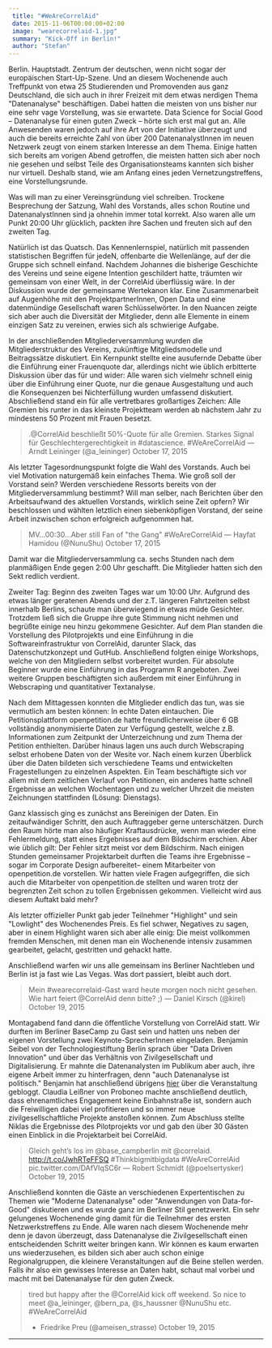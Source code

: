 ```yaml
---
 title: "#WeAreCorrelAid"
 date: 2015-11-06T00:00:00+02:00
 image: "wearecorrelaid-1.jpg"
 summary: "Kick-Off in Berlin!"
 author: "Stefan"
---
```



Berlin. Hauptstadt. Zentrum der deutschen, wenn nicht sogar der
europäischen Start-Up-Szene. Und an diesem Wochenende auch Treffpunkt
von etwa 25 Studierenden und Promovenden aus ganz Deutschland, die sich
auch in ihrer Freizeit mit dem etwas nerdigen Thema "Datenanalyse"
beschäftigen. Dabei hatten die meisten von uns bisher nur eine sehr vage
Vorstellung, was sie erwartete. Data Science for Social Good –
Datenanalyse für einen guten Zweck – hörte sich erst mal gut an. Alle
Anwesenden waren jedoch auf ihre Art von der Initiative überzeugt und
auch die bereits erreichte Zahl von über 200 DatenanalystInnen im neuen
Netzwerk zeugt von einem starken Interesse an dem Thema. Einige hatten
sich bereits am vorigen Abend getroffen, die meisten hatten sich aber
noch nie gesehen und selbst Teile des Organisationsteams kannten sich
bisher nur virtuell. Deshalb stand, wie am Anfang eines jeden
Vernetzungstreffens, eine Vorstellungsrunde.

Was will man zu einer Vereinsgründung viel schreiben. Trockene
Besprechung der Satzung, Wahl des Vorstands, alles schon Routine und
DatenanalystInnen sind ja ohnehin immer total korrekt. Also waren alle
um Punkt 20:00 Uhr glücklich, packten ihre Sachen und freuten sich auf
den zweiten Tag.

Natürlich ist das Quatsch. Das Kennenlernspiel, natürlich mit passenden
statistischen Begriffen für jedeN, offenbarte die Wellenlänge, auf der
die Gruppe sich schnell einfand. Nachdem Johannes die bisherige
Geschichte des Vereins und seine eigene Intention geschildert hatte,
träumten wir gemeinsam von einer Welt, in der CorrelAid überflüssig
wäre. In der Diskussion wurde der gemeinsame Wertekanon klar. Eine
Zusammenarbeit auf Augenhöhe mit den ProjektpartnerInnen, Open Data und
eine datenmündige Gesellschaft waren Schlüsselwörter. In den Nuancen
zeigte sich aber auch die Diversität der Mitglieder, denn alle Elemente
in einem einzigen Satz zu vereinen, erwies sich als schwierige Aufgabe.

In der anschließenden Mitgliederversammlung wurden die
Mitgliederstruktur des Vereins, zukünftige Mitgliedsmodelle und
Beitragssätze diskutiert. Ein Kernpunkt stellte eine ausufernde Debatte
über die Einführung einer Frauenquote dar, allerdings nicht wie üblich
erbitterte Diskussion über das für und wider: Alle waren sich vielmehr
schnell einig über die Einführung einer Quote, nur die genaue
Ausgestaltung und auch die Konsequenzen bei Nichterfüllung wurden
umfassend diskutiert. Abschließend stand ein für alle vertretbares
großartiges Zeichen: Alle Gremien bis runter in das kleinste Projektteam
werden ab nächstem Jahr zu mindestens 50 Prozent mit Frauen besetzt.

> .@CorrelAid beschließt 50%-Quote für alle Gremien. Starkes Signal für
> Geschlechtergerechtigkeit in \#datascience. \#WeAreCorrelAid — Arndt
> Leininger (@a\_leininger) October 17, 2015

Als letzter Tagesordnungspunkt folgte die Wahl des Vorstands. Auch bei
viel Motivation naturgemäß kein einfaches Thema. Wie groß soll der
Vorstand sein? Werden verschiedene Ressorts bereits von der
Mitgliederversammlung bestimmt? Will man selber, nach Berichten über den
Arbeitsaufwand des aktuellen Vorstands, wirklich seine Zeit opfern? Wir
beschlossen und wählten letztlich einen siebenköpfigen Vorstand, der
seine Arbeit inzwischen schon erfolgreich aufgenommen hat.

> MV…00:30…Aber still Fan of "the Gang" \#WeAreCorrelAid — Hayfat
> Hamidou (@NunuShu) October 17, 2015

Damit war die Mitgliederversammlung ca. sechs Stunden nach dem
planmäßigen Ende gegen 2:00 Uhr geschafft. Die Mitglieder hatten sich
den Sekt redlich verdient.

Zweiter Tag: Beginn des zweiten Tages war um 10:00 Uhr. Aufgrund des
etwas länger geratenen Abends und der z.T. längeren Fahrtzeiten selbst
innerhalb Berlins, schaute man überwiegend in etwas müde Gesichter.
Trotzdem ließ sich die Gruppe ihre gute Stimmung nicht nehmen und
begrüßte einige neu hinzu gekommene Gesichter. Auf dem Plan standen die
Vorstellung des Pilotprojekts und eine Einführung in die
Softwareinfrastruktur von CorrelAid, darunter Slack, das
Datenschutzkonzept und GutHub. Anschließend folgten einige Workshops,
welche von den Mitgliedern selbst vorbereitet wurden. Für absolute
Beginner wurde eine Einführung in das Programm R angeboten. Zwei weitere
Gruppen beschäftigten sich außerdem mit einer Einführung in Webscraping
und quantitativer Textanalyse.

Nach dem Mittagessen konnten die Mitglieder endlich das tun, was sie
vermutlich am besten können: In echte Daten eintauchen. Die
Petitionsplattform openpetition.de hatte freundlicherweise über 6 GB
vollständig anonymisierte Daten zur Verfügung gestellt, welche z.B.
Informationen zum Zeitpunkt der Unterzeichnung und zum Thema der
Petition enthielten. Darüber hinaus lagen uns auch durch Webscraping
selbst erhobene Daten von der Wesite vor. Nach einem kurzen Überblick
über die Daten bildeten sich verschiedene Teams und entwickelten
Fragestellungen zu einzelnen Aspekten. Ein Team beschäftigte sich vor
allem mit dem zeitlichen Verlauf von Petitionen, ein anderes hatte
schnell Ergebnisse an welchen Wochentagen und zu welcher Uhrzeit die
meisten Zeichnungen stattfinden (Lösung: Dienstags).

Ganz klassisch ging es zunächst ans Bereinigen der Daten. Ein
zeitaufwändiger Schritt, den auch Auftraggeber gerne unterschätzen.
Durch den Raum hörte man also häufiger Kraftausdrücke, wenn man wieder
eine Fehlermeldung, statt eines Ergebnisses auf dem Bildschirm erschien.
Aber wie üblich gilt: Der Fehler sitzt meist vor dem Bildschirm. Nach
einigen Stunden gemeinsamer Projektarbeit durften die Teams ihre
Ergebnisse – sogar im Corporate Design aufbereitet– einem Mitarbeiter
von openpetition.de vorstellen. Wir hatten viele Fragen aufgegriffen,
die sich auch die Mitarbeiter von openpetition.de stellten und waren
trotz der begrenzten Zeit schon zu tollen Ergebnissen gekommen.
Vielleicht wird aus diesem Auftakt bald mehr?

Als letzter offizieller Punkt gab jeder Teilnehmer "Highlight" und sein
"Lowlight" des Wochenendes Preis. Es fiel schwer, Negatives zu sagen,
aber in einem Highlight waren sich aber alle einig: Die meist vollkommen
fremden Menschen, mit denen man ein Wochenende intensiv zusammen
gearbeitet, gelacht, gestritten und gehackt hatte.

Anschließend warfen wir uns alle gemeinsam ins Berliner Nachtleben und
Berlin ist ja fast wie Las Vegas. Was dort passiert, bleibt auch dort.

> Mein \#wearecorrelaid-Gast ward heute morgen noch nicht gesehen. Wie
> hart feiert @CorrelAid denn bitte? ;) — Daniel Kirsch (@kirel) October
> 19, 2015

Montagabend fand dann die öffentliche Vorstellung von CorrelAid statt.
Wir durften im Berliner BaseCamp zu Gast sein und hatten uns neben der
eigenen Vorstellung zwei Keynote-SprecherInnen eingeladen. Benjamin
Seibel von der Technologiestiftung Berlin sprach über "Data Driven
Innovation" und über das Verhältnis von Zivilgesellschaft und
Digitalisierung. Er mahnte die Datenanalysten im Publikum aber auch,
ihre eigene Arbeit immer zu hinterfragen, denn "auch Datenanalyse ist
politisch." Benjamin hat anschließend übrigens
[hier](https://www.technologiestiftung-berlin.de/de/aktuelles/blog/data/datenanalyse-fuer-einen-guten-zweck/)
über die Veranstaltung gebloggt. Claudia Leißner von Proboneo machte
anschließend deutlich, dass ehrenamtliches Engagement keine
Einbahnstraße ist, sondern auch die Freiwilligen dabei viel profitieren
und so immer neue zivilgesellschaftliche Projekte anstoßen können. Zum
Abschluss stellte Niklas die Ergebnisse des Pilotprojekts vor und gab
den über 30 Gästen einen Einblick in die Projektarbeit bei CorrelAid.

> Gleich geht’s los im @base\_campberlin mit @correlaid.
> http://t.co/JwhRTeFFSQ \#Thinkbigmitbigdata \#WeAreCorrelAid
> pic.twitter.com/DAfVIqSC6r — Robert Schmidt (@poelsertysker) October
> 19, 2015

Anschließend konnten die Gäste an verschiedenen Expertentischen zu
Themen wie "Moderne Datenanalyse" oder "Anwendungen von Data-for-Good"
diskutieren und es wurde ganz im Berliner Stil genetzwerkt. Ein sehr
gelungenes Wochenende ging damit für die Teilnehmer des ersten
Netzwerkstreffens zu Ende. Alle waren nach diesem Wochenende mehr denn
je davon überzeugt, dass Datenanalyse die Zivilgesellschaft einen
entscheidenden Schritt weiter bringen kann. Wir können es kaum erwarten
uns wiederzusehen, es bilden sich aber auch schon einige
Regionalgruppen, die kleinere Veranstaltungen auf die Beine stellen
werden. Falls ihr also ein gewisses Interesse an Daten habt, schaut mal
vorbei und macht mit bei Datenanalyse für den guten Zweck.

> tired but happy after the @CorrelAid kick off weekend. So nice to meet
> @a\_leininger, @bern\_pa, @s\_haussner @NunuShu etc. \#WeAreCorrelAid
> - Friedrike Preu (@ameisen\_strasse) October 19, 2015

------------------------------------------------------------------------


